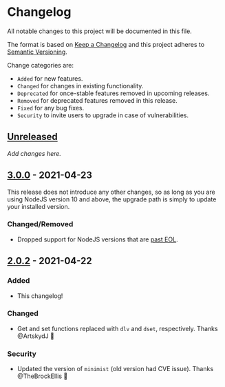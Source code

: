 # Changelog

All notable changes to this project will be documented in this file.

The format is based on [Keep a Changelog](http://keepachangelog.com/en/1.0.0/)
and this project adheres to [Semantic Versioning](http://semver.org/spec/v2.0.0.html).

Change categories are:

* `Added` for new features.
* `Changed` for changes in existing functionality.
* `Deprecated` for once-stable features removed in upcoming releases.
* `Removed` for deprecated features removed in this release.
* `Fixed` for any bug fixes.
* `Security` to invite users to upgrade in case of vulnerabilities.

## [Unreleased](https://github.com/saibotsivad/minimist-json/compare/v2.0.2...HEAD)

*Add changes here.*

## [3.0.0](https://github.com/saibotsivad/minimist-json/compare/v2.0.2...v3.0.0) - 2021-04-23

This release does not introduce any other changes, so as long as you are using NodeJS
version 10 and above, the upgrade path is simply to update your installed version.

### Changed/Removed
- Dropped support for NodeJS versions that are [past EOL](https://endoflife.software/programming-languages/server-side-scripting/nodejs).

## [2.0.2](https://github.com/saibotsivad/minimist-json/compare/v2.0.0...v2.0.2) - 2021-04-22

### Added
- This changelog!

### Changed
- Get and set functions replaced with `dlv` and `dset`, respectively. Thanks @ArtskydJ 🎉

### Security
- Updated the version of `minimist` (old version had CVE issue). Thanks @TheBrockEllis 🎉
